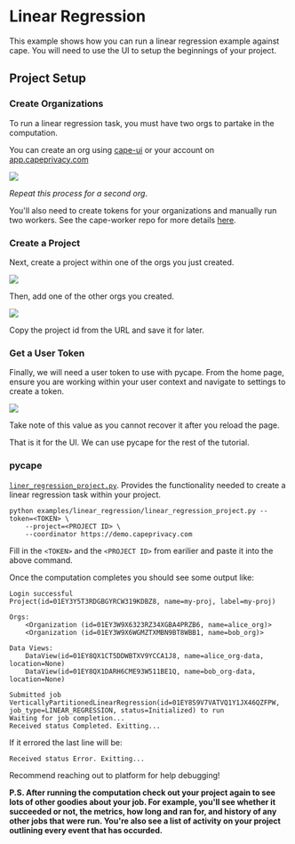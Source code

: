 # Linear Regression

This example shows how you can run a linear regression example against cape. You will need to use the UI to setup
the beginnings of your project.

## Project Setup

### Create Organizations

To run a linear regression task, you must have two orgs to partake in the computation.

You can create an org using [cape-ui](https://github.com/capeprivacy/cape-ui) or your account on [app.capeprivacy.com](https://app.capeprivacy.com)

![](../img/create_org.gif)

_Repeat this process for a second org_.

You'll also need to create tokens for your organizations and manually run two workers. See the cape-worker repo
for more details [here](https://github.com/capeprivacy/cape-worker#production-docker-compose).

### Create a Project

Next, create a project within one of the orgs you just created.

![](../img/create_project.gif)

Then, add one of the other orgs you created.

![](../img/add_org.gif)

Copy the project id from the URL and save it for later.

### Get a User Token

Finally, we will need a user token to use with pycape. From the home page, ensure you are
working within your user context and navigate to settings to create a token.

![](../img/create_user_token.gif)

Take note of this value as you cannot recover it after you reload the page.

That is it for the UI. We can use pycape for the rest of the tutorial.

### pycape

[`liner_regression_project.py`](linear_regression_project.py). Provides the functionality needed
to create a linear regression task within your project.

```
python examples/linear_regression/linear_regression_project.py --token=<TOKEN> \
    --project=<PROJECT ID> \
    --coordinator https://demo.capeprivacy.com
```

Fill in the `<TOKEN>` and the `<PROJECT ID>` from earilier and paste it into the above command.

Once the computation completes you should see some output like:

```
Login successful
Project(id=01EY3Y5T3RDGBGYRCW319KDBZ8, name=my-proj, label=my-proj)

Orgs:
	<Organization (id=01EY3W9X6323RZ34XGBA4PRZB6, name=alice_org)>
	<Organization (id=01EY3W9X6WGMZTXMBN9BT8WBB1, name=bob_org)>

Data Views:
	DataView(id=01EY8QX1CT5DDWBTXV9YCCA1J8, name=alice_org-data, location=None)
	DataView(id=01EY8QX1DARH6CME93W511BE1Q, name=bob_org-data, location=None)

Submitted job VerticallyPartitionedLinearRegression(id=01EY8S9V7VATVQ1Y1JX46QZFPW, job_type=LINEAR_REGRESSION, status=Initialized) to run
Waiting for job completion...
Received status Completed. Exitting...
```

If it errored the last line will be:

```
Received status Error. Exitting...
```

Recommend reaching out to platform for help debugging!

**P.S. After running the computation check out your project again to see lots of other goodies about
your job. For example, you'll see whether it succeeded or not, the metrics, how long and ran for,
and history of any other jobs that were run. You're also see a list of activity on your project outlining
every event that has occurded.**
